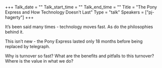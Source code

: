 +++
Talk_date = ""
Talk_start_time = ""
Talk_end_time = ""
Title = "The Pony Express and How Technology Doesn't Last"
Type = "talk"
Speakers = ["pj-hagerty"]
+++

It’s been said many times - technology moves fast. As do the philosophies behind it.

This isn’t new - the Pony Express lasted only 18 months before being replaced by telegraph.

Why is turnover so fast? What are the benefits and pitfalls to this turnover? Where is the value in what we do?